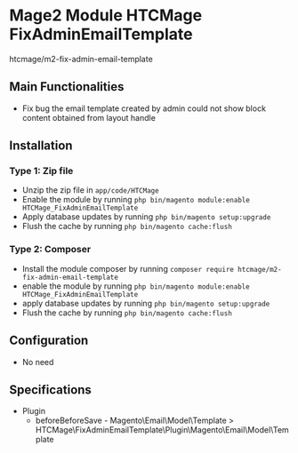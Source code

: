 # Mage2 Module HTCMage FixAdminEmailTemplate

   htcmage/m2-fix-admin-email-template

## Main Functionalities
- Fix bug the email template created by admin could not show block content obtained from layout handle

## Installation

### Type 1: Zip file

 - Unzip the zip file in `app/code/HTCMage`
 - Enable the module by running `php bin/magento module:enable HTCMage_FixAdminEmailTemplate`
 - Apply database updates by running `php bin/magento setup:upgrade`
 - Flush the cache by running `php bin/magento cache:flush`

### Type 2: Composer
 
 - Install the module composer by running `composer require htcmage/m2-fix-admin-email-template`
 - enable the module by running `php bin/magento module:enable HTCMage_FixAdminEmailTemplate`
 - apply database updates by running `php bin/magento setup:upgrade`
 - Flush the cache by running `php bin/magento cache:flush`

## Configuration
 - No need

## Specifications

 - Plugin
	- beforeBeforeSave - Magento\Email\Model\Template > HTCMage\FixAdminEmailTemplate\Plugin\Magento\Email\Model\Template

